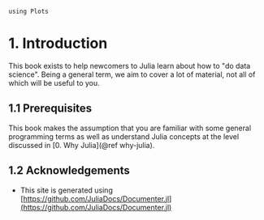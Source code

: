 ```@contents
```

```@setup viz
using Plots
```

# 1. Introduction 

This book exists to help newcomers to Julia learn about how to "do data science".  Being a 
general term, we aim to cover a lot of material, not all of which will be useful to you.  

## 1.1 Prerequisites 

This book makes the assumption that you are familiar with some general programming terms as well as understand Julia concepts at the level discussed in [0. Why Julia](@ref why-julia).  

## 1.2 Acknowledgements

- This site is generated using [https://github.com/JuliaDocs/Documenter.jl](https://github.com/JuliaDocs/Documenter.jl)